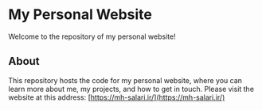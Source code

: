 # My Personal Website

Welcome to the repository of my personal website!

## About

This repository hosts the code for my personal website, where you can learn more about me, my projects, and how to get in touch. Please visit the website at this address: [https://mh-salari.ir/](https://mh-salari.ir/)

